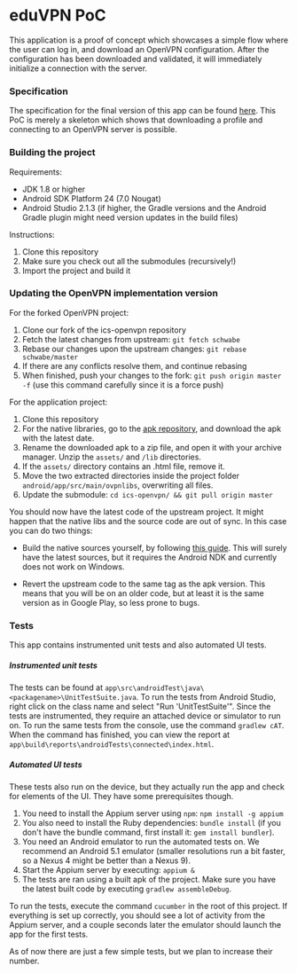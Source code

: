eduVPN PoC
==========

This application is a proof of concept which showcases a simple flow where the user can log in, and download an OpenVPN configuration.
After the configuration has been downloaded and validated, it will immediately initialize a connection with the server.

### Specification

The specification for the final version of this app can be found [here](https://github.com/eduvpn/documentation/tree/master/app).
This PoC is merely a skeleton which shows that downloading a profile and connecting to an OpenVPN server is possible.

### Building the project

Requirements:

* JDK 1.8 or higher
* Android SDK Platform 24 (7.0 Nougat)
* Android Studio 2.1.3 (if higher, the Gradle versions and the Android Gradle plugin might need version updates in the build files)

Instructions:

1. Clone this repository
2. Make sure you check out all the submodules (recursively!)
3. Import the project and build it

### Updating the OpenVPN implementation version

For the forked OpenVPN project:

1. Clone our fork of the ics-openvpn repository
2. Fetch the latest changes from upstream: `git fetch schwabe`
3. Rebase our changes upon the upstream changes: `git rebase schwabe/master`
4. If there are any conflicts resolve them, and continue rebasing
5. When finished, push your changes to the fork: `git push origin master -f` (use this command carefully since it is a force push)

For the application project:

1. Clone this repository
2. For the native libraries, go to the [apk repository](http://plai.de/android/), and download the apk with the latest date.
3. Rename the downloaded apk to a zip file, and open it with your archive manager. Unzip the `assets/` and `/lib` directories.
4. If the `assets/` directory contains an .html file, remove it.
5. Move the two extracted directories inside the project folder `android/app/src/main/ovpnlibs`, overwriting all files.
6. Update the submodule: `cd ics-openvpn/ && git pull origin master` 

You should now have the latest code of the upstream project. It might happen that the native libs and the source code are out of sync.
In this case you can do two things:

* Build the native sources yourself, by following [this guide](https://github.com/schwabe/ics-openvpn/blob/master/doc/README.txt). This will surely have the latest sources, but it requires the Android NDK and currently does not work on Windows.

* Revert the upstream code to the same tag as the apk version. This means that you will be on an older code, but at least it is the same version as in Google Play, so less prone to bugs.

### Tests

This app contains instrumented unit tests and also automated UI tests.

##### Instrumented unit tests

The tests can be found at `app\src\androidTest\java\<packagename>\UnitTestSuite.java`.
To run the tests from Android Studio, right click on the class name and select "Run 'UnitTestSuite'".
Since the tests are instrumented, they require an attached device or simulator to run on.
To run the same tests from the console, use the command `gradlew cAT`.
When the command has finished, you can view the report at `app\build\reports\androidTests\connected\index.html`.

##### Automated UI tests

These tests also run on the device, but they actually run the app and check for elements of the UI.
They have some prerequisites though.

1. You need to install the Appium server using `npm`: `npm install -g appium`
2. You also need to install the Ruby dependencies: `bundle install` (if you don't have the bundle command, first install it: `gem install bundler`).
3. You need an Android emulator to run the automated tests on. We recommend an Android 5.1 emulator (smaller resolutions run a bit faster, so a Nexus 4 might be better than a Nexus 9).
4. Start the Appium server by executing: `appium &`
5. The tests are ran using a built apk of the project. Make sure you have the latest built code by executing `gradlew assembleDebug`.

To run the tests, execute the command `cucumber` in the root of this project. If everything is set up correctly, you should see a lot of activity from the Appium server, and a couple seconds later the emulator should launch the app for the first tests.

As of now there are just a few simple tests, but we plan to increase their number.
